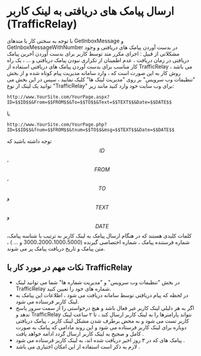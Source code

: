 # ارسال پیامک های دریافتی به لینک کاربر (TrafficRelay)

با توجه به سختی کار با متدهای GetInboxMessage و GetInboxMessageWithNumber در بدست آوردن پیامک های دریافتی و وجود مشکلاتی از قبیل : اجرای مکرر متد توسط کاربر برای بدست آوردن آخرین پیامک دریافتی در زمان دریافت ، عدم اطمینان از تکراری نبودن پیامک دریافتی و ... ، یک راه کار مناسب برای بدست آوردن پیامک های دریافتی استفاده از TrafficRelay می باشد ، روش کار به این صورت است که ، وارد سامانه مدیریت پیام کوتاه شده و از بخش "تنظیمات وب سرویس" بر روی "مدیریت لینک ها" کلیک نماييد ، سپس در این بخش می توانید یک لینک از نوع "TrafficRelay" برای وب سایت خود وارد کنید مانند زیر:

```
http://www.YourSite.com/YourPage.aspx?ID=$$ID$$&From=$$FROM$$&To=$$TO$$&Text=$$TEXT$$&Date=$$DATE$$
```

یا

```
http://www.YourSite.com/YourPage.php?ID=$$ID$$&fnum=$$FROM$$&tnum=$$TO$$&msg=$$TEXT$$&Date=$$DATE$$
```

توجه داشته باشید که $$ID$$ ، $$FROM$$ ، $$TO$$ و $$TEXT$$ و $$DATE$$ کلمات کلیدی هستند که در هنگام ارسال پیامک به لینک کاربر به ترتیب با شناسه پیامک، شماره فرستنده پیامک ، شماره اختصاصی گیرنده (3000،2000،1000،5000 و ... )  ، متن پیامک و تاریخ دریافت پیامک پر می شوند.

## نکات مهم در مورد کار با TrafficRelay

- در بخش "تنظیمات وب سرویس" و "مدیریت شماره ها" شما می توانید لینک TrafficRelay شماره های خود را تعیین کنید.
- در لحظه که پیام دریافتی توسط سامانه دریافت می شود ، اطلاعات این پیامک به لینک کاربر فرستاده می شود.
- اگر به هر دلیلی لینک کاربر غیر فعال باشد و هیچ درخواستی را از سمت سرور پاسخ ندهد و TrafficRelay نتواند پارامترها را به لینک کاربر ارسال کند ، تا ۲ ساعت لینک کاربر تست می شود و به محض برطرف شدن مشکل لینک کاربر ، پیامک دریافتی دوباره برای لینک کاربر فرستاده می شود و این روند مادامی که پیامک به صورت کامل و صحیح به لینک کاربر ارسال گردد ادامه خواهد یافت .
- پیامک های که در ۳ روز اخیر دریافت شده اند، به لینک کاربر فرستاده می شود .
- لازم به ذکر است استفاده از این امکان اختیاری می باشد . 